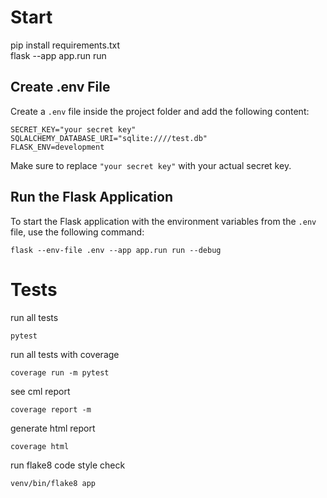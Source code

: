# Start

pip install requirements.txt <br>
flask --app app.run run

## Create .env File

Create a `.env` file inside the project folder and add the following content:

```shell
SECRET_KEY="your secret key"
SQLALCHEMY_DATABASE_URI="sqlite:////test.db"
FLASK_ENV=development
```

Make sure to replace `"your secret key"` with your actual secret key.

##  Run the Flask Application

To start the Flask application with the environment variables from the `.env` file, use the following command:

```shell
flask --env-file .env --app app.run run --debug
```

# Tests

run all tests
```shell
pytest
```

run all tests with coverage
```shell
coverage run -m pytest
```

see cml report

```shell
coverage report -m    
```  

generate html report 

```shell
coverage html
```  

run flake8 code style check

```shell
venv/bin/flake8 app   
```  